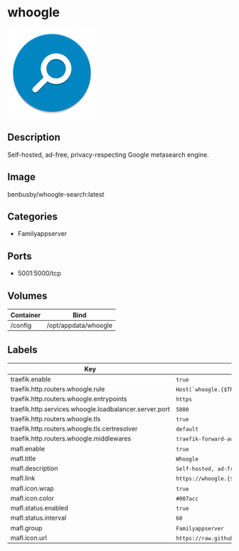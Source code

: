 # whoogle

![Logo](images/whoogle.png)

## Description
Self\-hosted, ad\-free, privacy\-respecting Google metasearch engine.

## Image
benbusby/whoogle-search:latest

## Categories
- Familyappserver

## Ports
- 5001:5000/tcp

## Volumes
| Container | Bind |
|-----------|------|
| /config | /opt/appdata/whoogle |

## Labels
| Key | Value |
|-----|-------|
| traefik.enable | ```true``` |
| traefik.http.routers.whoogle.rule | ```Host(`whoogle.{$TRAEFIK_INGRESS_DOMAIN}`)``` |
| traefik.http.routers.whoogle.entrypoints | ```https``` |
| traefik.http.services.whoogle.loadbalancer.server.port | ```5000``` |
| traefik.http.routers.whoogle.tls | ```true``` |
| traefik.http.routers.whoogle.tls.certresolver | ```default``` |
| traefik.http.routers.whoogle.middlewares | ```traefik-forward-auth``` |
| mafl.enable | ```true``` |
| mafl.title | ```Whoogle``` |
| mafl.description | ```Self-hosted, ad-free, privacy-respecting Google metasearch engine.``` |
| mafl.link | ```https://whoogle.{$TRAEFIK_INGRESS_DOMAIN}``` |
| mafl.icon.wrap | ```true``` |
| mafl.icon.color | ```#007acc``` |
| mafl.status.enabled | ```true``` |
| mafl.status.interval | ```60``` |
| mafl.group | ```Familyappserver``` |
| mafl.icon.url | ```https://raw.githubusercontent.com/Qballjos/portainer_templates/master/Images/whoogle.png``` |

